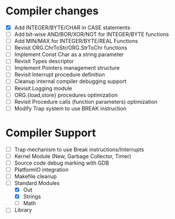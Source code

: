 # Compiler changes

- [x] Add INTEGER/BYTE/CHAR in CASE statements
- [ ] Add bit-wise AND/BOR/XOR/NOT for INTEGER/BYTE functions
- [ ] Add MIN/MAX for INTEGER/BYTE/REAL Functions
- [ ] Revisit ORG.ChrToStr/ORG.StrToChr functions
- [ ] Implement Const Char as a string parameter
- [ ] Revisit Types descriptor
- [ ] Implement Pointers management structure
- [ ] Revisit Interrupt procedure definition
- [ ] Cleanup internal compiler debugging support
- [ ] Revisit Logging module
- [ ] ORG.{load,store} procedures optimization
- [ ] Revisit Procedure calls (function parameters) optimization
- [ ] Modify Trap system to use BREAK instruction
 
# Compiler Support

- [ ] Trap mechanism to use Break instructions/Interrupts
- [ ] Kernel Module (New, Garbage Collector, Timer)
- [ ] Source code debug marking with GDB
- [ ] PlatformIO integration
- [ ] Makefile cleanup
- [ ] Standard Modules
  + [x] Out
  + [x] Strings
  + [ ] Math
- [ ] Library
